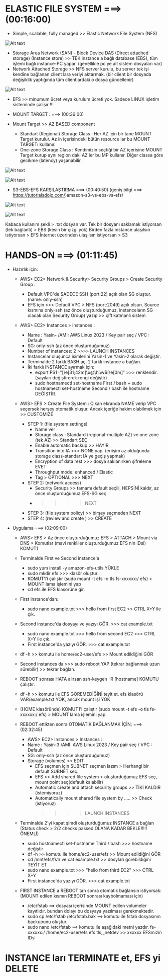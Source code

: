 # ELASTIC FILE SYSTEM ===> (00:16:00)

- Simple, scalable, fully managed >> Elastic Network File System (NFS)

![Alt text](storages-v2.jpg)

- Storage Area Network (SAN) - Block Device DAS (Direct attached storage) (Instance store) >> TEK instance a bağlı database (EBS), tüm işlemi bağlı instance-PC yapar. (genellikle pc ye ait sistem dosyaları var)
- Network Attached Storage >> NFS server kurulu, bu server tek işi kendine bağlanan client lara veriyi aktarmak. (bir client bir dosyada değişiklik yaptığında tüm clientlardaki o dosya güncellenir)

![Alt text](EBS-EFS.png)

- EFS >> minumum ücret veya kurulum ücreti yok. Sadece LINUX işletim sisteminde çalışır !!!

- MOUNT TARGET : ===> (00:36:00)

- Mount Target >> AZ BASED component
  - Standart (Regional) Storage Class : Her AZ için bir tane MOUNT Target kurulur. Az in içerisindeki bütün resource lar bu MOUNT TARGETı kullanır.
  - One-zone Storage Class : Kendimizin seçtiği bir AZ içerisine MOUNT Target kurup aynı region daki AZ ler bu MP kullanır. Diğer classa göre gecikme (latency) yaşanabilir.

![Alt text](mp.jpg)

![Alt text](storage-class.jpg)

- S3-EBS-EFS KARŞILAŞTIRMA ===> (00:40:50) (geniş bilgi ===> https://tutorialsdojo.com/)amazon-s3-vs-ebs-vs-efs/

![Alt text](comparison.jpg)

![Alt text](comparison-2.jpg)

Kabaca kullanım şekli > .txt dosyan var. Tek bir dosyanı saklamak istiyorsan (tek bağlantı) > EBS
(kesin bir çizgi yok) Birden fazla instance ulaşılsın istiyorsan > EFS
İnternet üzerinden ulaşılsın istiyorsan > S3

# HANDS-ON ===> (01:11:45)

- Hazırlık için:

  - AWS> EC2> Network & Security> Security Groups > Create Security Group :
    - Default VPC'de SADECE SSH (port:22) açık olan SG oluştur.(name: only-ssh)
    - EFS için >>> Default VPC > NFS (port:2049) açık olsun. Source kısmına only-ssh (az önce oluşturduğumuz, instanceların SG olacak olan Security Group) yazıp >> çift katmanlı sistem

  - AWS> EC2> Instances > Instances :
    - Name : Yasin- /AMI: AWS Linux 2023 / Key pair seç / VPC : Default
    - SG: only-ssh (az önce oluşturduğumuz)
    - Number of instances: 2 >>>> LAUNCH INSTANCES
    - Instancelar oluşunca isimlerini Yasin-1 ve Yasin-2 olarak değiştir.
    - Terminalde 2 farklı BASH aç. 2 farklı instance a bağlan.
    - İki farklı INSTANCE ayırmak için:
      - export PS1="\[\e[31;42m\]\u@\h:\w\$\[\e[0m\]" >>> renklendir. (sayıları değiştirerek rengi değiştir)
      - sudo hostnamectl set-hostname First / bash + sudo hostnamectl set-hostname Second / bash ile hostname DEĞİŞTİR.

  - AWS> EFS > Create File System : Çıkan ekranda NAME verip VPC seçersek herşey otomatik oluşur. Ancak içeriğe hakim olabilmek için >> CUSTOMIZE
    - STEP 1: (file system settings)
      - Name ver
      - Storage class : Standard (regional-multiple AZ) ve one zone (tek AZ) >> Standart SEÇ
      - Enable automatic backup >> HAYIR
      - Transition into IA >>> NONE yap. (eriişim az olduğunda storage class-standart IA ye geçiş yapmak)
      - Encryption of data rest >>> dosya saklanırken şifreleme EVET
      - Throughput mode: enhanced / Elastic
      - Tag > OPTIONAL >>> NEXT
    - STEP 2: (network access)
      - Security Groups >> tamamı default seçili, HEPSİNİ kaldır, az önce oluşturduğumuz EFS-SG seç
      - > > > > NEXT
    - STEP 3: (file system policy) >> birşey seçmeden NEXT
    - STEP 4: (review and create ) >> CREATE

- Uygulama ===> (02:09:00)

  - AWS> EFS > Az önce oluşturduğumuz EFS > ATTACH > Mount via DNS > Komutlar (mavi renkliler oluşturduğumuz EFS nin IDsi) KOMUT1

  - Terminalde First ve Second instance'a
    - sudo yum install -y amazon-efs-utils YÜKLE
    - sudo mkdir efs >>> klasör oluştur.
    - KOMUT1'i çalıştır (sudo mount -t efs -o tls fs-xxxxxx:/ efs) > MOUNT lama işlemini yap
    - cd efs ile EFS klasörüne gir.

  - First instance'dan:
    - sudo nano example.txt >>> hello from first EC2 >> CTRL X+Y ile çık.

  - Second instance'da dosyayı ve yazıyı GÖR. >>> cat example.txt
    - sudo nano example.txt >>> hello from second EC2 >>> CTRL X+Y ile çık.
    - First instance'da yazıyı GÖR. >>> cat example.txt

  - df -h >> komutu ile home/ec2-user/efs >> Mount edildiğini GÖR
  - Second instances da >>> sudo reboot YAP (tekrar bağlanmak uzun sürebilir) >> tekrar bağlan.
  - REBOOT sonrası HATA alırsan ssh-keygen -R [hostname] KOMUTU çalıştır.
  - df -h >> komutu ile EFS GÖREMEDİĞİNİ teyit et. efs klasörü VAR/example.txt YOK, ancak mount işi YOK
  - (HOME klasöründe) KOMUT1'i çalıştır (sudo mount -t efs -o tls fs-xxxxxx:/ efs) > MOUNT lama işlemini yap

  - REBOOT ettikten sonra OTOMATİK BAĞLANMAK İÇİN; ===> (02:32:45)
    - AWS> EC2> Instances > Instances :
    - Name : Yasin-3 /AMI: AWS Linux 2023 / Key pair seç / VPC : Default
    - SG: only-ssh (az önce oluşturduğumuz)
    - Storage (volumes) >> EDIT
      - EFS seçmen için SUBNET seçmen lazım > Herhangi bir default SUBNET seç.
      - EFS >> Add shared file system > oluşturduğumuz EFS seç, mount point seç(default kalabilir)
      - Automatic create and attach security groups >> TİKİ KALDIR (istemiyoruz)
      - Automatically mount shared file system by ..... >> Check (istiyoruz)
        > > > > LAUNCH INSTANCES

  - Terminalde 2'yi kapat şimdi oluşturduğumuz INSTANCE a bağlan (Status check > 2/2 checks passed OLANA KADAR BEKLE!!!!! ÖNEMLİ)

    -   sudo hostnamectl set-hostname Third / bash  >>> hostname değiştir
    -   df -h >> komutu ile home/ec2-user/efs >> Mount edildiğini GÖR
    -   cd /mnt/efs/fs1/ ve cat example.txt  >> dosyları görebildiğini TEYİT ET
    -   sudo nano example.txt >>> "hello from third EC2" >>> CTRL X+Y
    -   First instance'da yazıyı GÖR. >>> cat example.txt
  
  - FIRST INSTANCE a REBOOT tan sonra otomatik bağlansın istiyorsak: (MOUNT edilen kısmın REBOOT sonrası kaybolmaması için)
    -  /etc/fstab ==> dosyası içerisinde MOUNT edilen volumeler kayıtlıdır. bundan dolayı bu dosyaya yazılması gerekmektedir.
    -   sudo cp /etc/fstab /etc/fstab.bak ==> komutu ile fstab dosyasının backupunu oluştur.
    -   sudo nano /etc/fstab ==> komutu ile aşağıdaki metni yazdır.
        fs-xxxxxx:/ /home/ec2-user/efs efs tls,_netdev  >> xxxxxx EFSmizin IDsi

#   INSTANCE ları TERMINATE et, EFS yi DELETE              
